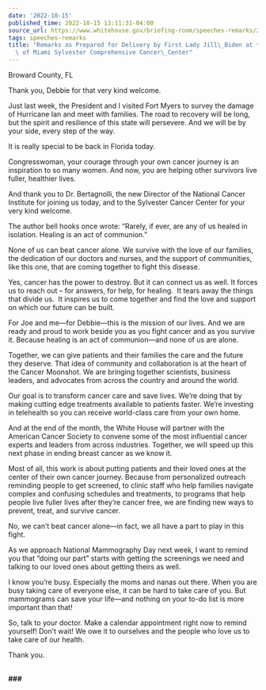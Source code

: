 ```yaml
---
date: '2022-10-15'
published_time: 2022-10-15 13:11:31-04:00
source_url: https://www.whitehouse.gov/briefing-room/speeches-remarks/2022/10/15/remarks-as-prepared-for-delivery-by-first-lady-jill-biden-at-the-university-of-miami-sylvester-comprehensive-cancer-center/
tags: speeches-remarks
title: "Remarks as Prepared for Delivery by First Lady Jill\_Biden at the University\
  \ of Miami Sylvester Comprehensive Cancer\_Center"
---
```

 
Broward County, FL

Thank you, Debbie for that very kind welcome.  
  
Just last week, the President and I visited Fort Myers to survey the
damage of Hurricane Ian and meet with families. The road to recovery
will be long, but the spirit and resilience of this state will
persevere. And we will be by your side, every step of the way.  
  
It is really special to be back in Florida today.  
  
Congresswoman, your courage through your own cancer journey is an
inspiration to so many women. And now, you are helping other survivors
live fuller, healthier lives.  
  
And thank you to Dr. Bertagnolli, the new Director of the National
Cancer Institute for joining us today, and to the Sylvester Cancer
Center for your very kind welcome.  
  
The author bell hooks once wrote: “Rarely, if ever, are any of us healed
in isolation. Healing is an act of communion.”  
  
None of us can beat cancer alone. We survive with the love of our
families, the dedication of our doctors and nurses, and the support of
communities, like this one, that are coming together to fight this
disease.  
  
Yes, cancer has the power to destroy. But it can connect us as well. It
forces us to reach out – for answers, for help, for healing.  It tears
away the things that divide us.  It inspires us to come together and
find the love and support on which our future can be built.  
  
For Joe and me—for Debbie—this is the mission of our lives. And we are
ready and proud to work beside you as you fight cancer and as you
survive it. Because healing is an act of communion—and none of us are
alone.  
  
Together, we can give patients and their families the care and the
future they deserve. That idea of community and collaboration is at the
heart of the Cancer Moonshot. We are bringing together scientists,
business leaders, and advocates from across the country and around the
world.  
  
Our goal is to transform cancer care and save lives. We’re doing that by
making cutting edge treatments available to patients faster. We’re
investing in telehealth so you can receive world-class care from your
own home.   
  
And at the end of the month, the White House will partner with the
American Cancer Society to convene some of the most influential cancer
experts and leaders from across industries. Together, we will speed up
this next phase in ending breast cancer as we know it.  
  
Most of all, this work is about putting patients and their loved ones at
the center of their own cancer journey. Because from personalized
outreach reminding people to get screened, to clinic staff who help
families navigate complex and confusing schedules and treatments, to
programs that help people live fuller lives after they’re cancer free,
we are finding new ways to prevent, treat, and survive cancer.   
  
No, we can’t beat cancer alone—in fact, we all have a part to play in
this fight.  
  
As we approach National Mammography Day next week, I want to remind you
that “doing our part” starts with getting the screenings we need and
talking to our loved ones about getting theirs as well.  
  
I know you’re busy. Especially the moms and nanas out there. When you
are busy taking care of everyone else, it can be hard to take care of
you. But mammograms can save your life—and nothing on your to-do list is
more important than that!  
  
So, talk to your doctor. Make a calendar appointment right now to remind
yourself! Don’t wait! We owe it to ourselves and the people who love us
to take care of our health.  
  
Thank you.   
 

**\###**
